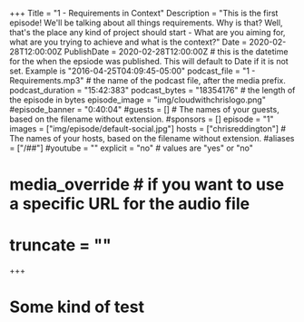 +++
Title = "1 - Requirements in Context"
Description = "This is the first episode! We'll be talking about all things requirements. Why is that? Well, that's the place any kind of project should start - What are you aiming for, what are you trying to achieve and what is the context?"
Date = 2020-02-28T12:00:00Z
PublishDate = 2020-02-28T12:00:00Z # this is the datetime for the when the epsiode was published. This will default to Date if it is not set. Example is "2016-04-25T04:09:45-05:00"
podcast_file = "1 - Requirements.mp3" # the name of the podcast file, after the media prefix.
podcast_duration = "15:42:383"
podcast_bytes = "18354176" # the length of the episode in bytes
episode_image = "img/cloudwithchrislogo.png"
#episode_banner = "0:40:04"
#guests = [] # The names of your guests, based on the filename without extension.
#sponsors = []
episode = "1"
images = ["img/episode/default-social.jpg"]
hosts = ["chrisreddington"] # The names of your hosts, based on the filename without extension.
#aliases = ["/##"]
#youtube = ""
explicit = "no" # values are "yes" or "no"
# media_override # if you want to use a specific URL for the audio file
# truncate = ""
+++

# Some kind of test